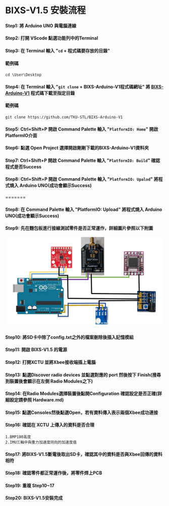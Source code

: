 # BIXS-V1.5 安裝流程
#### Step1: 將 Arduino UNO 與電腦連線

#### Step2: 打開 VScode 點選功能列中的Terminal

#### Step3: 在 Terminal 輸入 "```cd``` + 程式碼要存放的目錄"
#### 範例碼 
```
cd \User\Desktop
```

#### Step4: 在 Terminal 輸入 "```git clone``` + BIXS-Arduino-V1程式碼網址" 將 [BIXS-Arduino-V1](https://github.com/TKU-STL/BIXS-Arduino-V1) 程式碼下載至指定目錄
#### 範例碼 
```
git clone https://github.com/TKU-STL/BIXS-Arduino-V1
```

#### Step5: Ctrl+Shift+P 開啟 Command Palette 輸入 "```PlatformIO: Home```" 開啟PlatformIO介面

#### Step6: 點選 Open Project 選擇開啟剛剛下載的BIXS-Arduino-V1資料夾

#### Step7: Ctrl+Shift+P 開啟 Command Palette 輸入 "```PlatformIO: Build```" 確認程式是否Success

#### Step8: Ctrl+Shift+P 開啟 Command Palette 輸入 "```PlatformIO: Upalod```" 將程式燒入 Arduino UNO(成功會顯示Success)
=======
#### Step8: 在 Command Palette 輸入 "PlatformIO: Upload" 將程式燒入 Arduino UNO(成功會顯示Success)

#### Step9: 先在麵包板進行接線測試零件是否正常運作，詳細圖片參照以下附圖
![image](https://github.com/TKU-STL/Docs/blob/main/BIXS-V1.5/Picture/BIXS.jpeg)

#### Step10: 將SD卡中除了config.txt之外的檔案刪除後插入記憶模組

#### Step11: 開啟 BIXS-V1.5 的電源

#### Step12: 打開XCTU 並將Xbee接收端插上電腦

#### Step13: 點選Discover radio devices 並點選對應的 port 然後按下 Finish(搜尋到裝置後會顯示在左側 Radio Modules之下)

#### Step14: 在Radio Modules選擇裝置後點開Configuration 確認設定是否正確(詳細設定請參照 Hardware.md)

#### Step15: 點選Consoles然後點選Open，若有資料傳入表示兩個Xbee成功連接

#### Step16: 確認在 XCTU 上傳入的資料是否合理
    1.BMP180高度
    2.IMU三軸中與重力加速度同向的加速度值      

#### Step17: 將BIXS-V1.5斷電後取出SD卡，確認其中的資料是否與Xbee回傳的資料相符

#### Step18: 確認零件都正常運作後，將零件焊上PCB

#### Step19: 重複 Step10~17

#### Step20: BIXS-V1.5安裝完成
